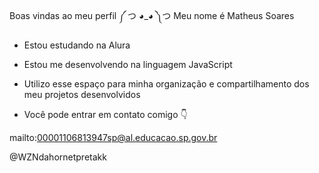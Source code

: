 Boas vindas ao meu perfil ༼ つ ◕_◕ ༽つ
   Meu nome é Matheus Soares

 - Estou estudando na Alura

 - Estou me desenvolvendo na linguagem JavaScript

 - Utilizo esse espaço para minha organização e compartilhamento dos meu projetos desenvolvidos

 - Você pode entrar em contato comigo 👇

mailto:00001106813947sp@al.educacao.sp.gov.br

@WZNdahornetpretakk
